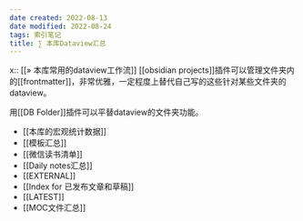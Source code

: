```yaml
---
date created: 2022-08-13
date modified: 2022-08-24
tags: 索引笔记
title: ∑ 本库Dataview汇总
---
```


x:: [[» 本库常用的dataview工作流]]
[[obsidian projects]]插件可以管理文件夹内的[[frontmatter]]，非常优雅，一定程度上替代自己写的这些针对某些文件夹的dataview。

用[[DB Folder]]插件可以平替dataview的文件夹功能。

- [[本库的宏观统计数据]]
- [[模板汇总]]
- [[微信读书清单]]
- [[Daily notes汇总]]
- [[EXTERNAL]]
- [[Index for 已发布文章和草稿]]
- [[LATEST]]
- [[MOC文件汇总]]
